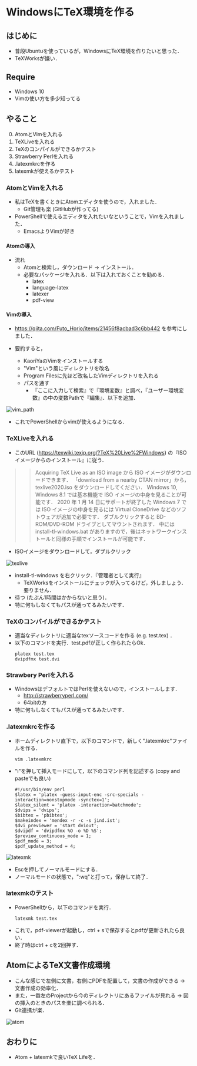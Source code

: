 # WindowsにTeX環境を作る
## はじめに
- 普段Ubuntuを使っているが，WindowsにTeX環境を作りたいと思った．
- TeXWorksが嫌い．
## Require
- Windows 10
- Vimの使い方を多少知ってる
## やること
0. AtomとVimを入れる
1. TeXLiveを入れる
2. TeXのコンパイルができるかテスト
3. Strawberry Perlを入れる
4. .latexmkrcを作る
5. latexmkが使えるかテスト
### AtomとVimを入れる
- 私はTeXを書くときにAtomエディタを使うので，入れました．
    - Git管理も楽 (GitHubが作ってる)
- PowerShellで使えるエディタを入れたいなということで，Vimを入れました．
    - EmacsよりVimが好き
#### Atomの導入
- 流れ
    - Atomと検索し，ダウンロード → インストール．
    - 必要なパッケージを入れる．以下は入れておくことを勧める．
        - latex
        - language-latex
        - latexer
        - pdf-view
#### Vimの導入
- https://qiita.com/Futo_Horio/items/21456f8acbad3c6bb442 を参考にしました．

- 要約すると，
    - KaoriYaのVimをインストールする
    - "Vim"という風にディレクトリを改名
    - Program Filesに先ほど改名したVimディレクトリを入れる
    - パスを通す
        - 『ここに入力して検索』で『環境変数』と調べ，『ユーザー環境変数』の中の変数Pathで『編集』．以下を追加．

![vim_path](./vim_path.png "VimのPathを通す")

- これでPowerShellからvimが使えるようになる．

### TeXLiveを入れる
- このURL (https://texwiki.texjp.org/?TeX%20Live%2FWindows) の『ISOイメージからのインストール』に従う．
>> Acquiring TeX Live as an ISO image から ISO イメージがダウンロードできます． 
「download from a nearby CTAN mirror」から，texlive2020.iso をダウンロードしてください． 
Windows 10, Windows 8.1 では基本機能で ISO イメージの中身を見ることが可能です． 
2020 年 1 月 14 日にサポートが終了した Windows 7 では ISO イメージの中身を見るには Virtual CloneDrive などのソフトウェアが追加で必要です． 
ダブルクリックすると BD-ROM/DVD-ROM ドライブとしてマウントされます． 
中には install-tl-windows.bat がありますので，後はネットワークインストールと同様の手順でインストールが可能です．

- ISOイメージをダウンロードして，ダブルクリック

![texlive](./texlive.png "TeXLiveのインストール")

- install-tl-windows を右クリック．『管理者として実行』
    - TeXWorksをインストールにチェックが入ってるけど，外しましょう．要りません．
- 待つ (たぶん1時間はかからないと思う)．
- 特に何もしなくてもパスが通ってるみたいです．

### TeXのコンパイルができるかテスト
- 適当なディレクトリに適当なtexソースコードを作る (e.g. test.tex) ．
- 以下のコマンドを実行．test.pdfが正しく作られたらOk．
    ```
    platex test.tex
    dvipdfmx test.dvi
    ```


### Strawbery Perlを入れる
- WindowsはデフォルトではPerlを使えないので，インストールします．
    - http://strawberryperl.com/
    - 64bitの方
- 特に何もしなくてもパスが通ってるみたいです．

### .latexmkrcを作る
- ホームディレクトリ直下で，以下のコマンドで，新しく".latexmkrc"ファイルを作る．
    ```
    vim .latexmkrc
    ```
- "i"を押して挿入モードにして，以下のコマンド列を記述する (copy and pasteでも良い)
    ```
    #!/usr/bin/env perl
    $latex = 'platex -guess-input-enc -src-specials -interaction=nonstopmode -synctex=1';
    $latex_silent = 'platex -interaction=batchmode';
    $dvips = 'dvips';
    $bibtex = 'pbibtex';
    $makeindex = 'mendex -r -c -s jind.ist';
    $dvi_previewer = 'start dviout';
    $dvipdf = 'dvipdfmx %O -o %D %S';
    $preview_continuous_mode = 1;
    $pdf_mode = 3;
    $pdf_update_method = 4;
    ```

![latexmk](./latexmk.png "latexmk")

- Escを押してノーマルモードにする．
- ノーマルモードの状態で，":wq"と打って，保存して終了．

### latexmkのテスト
- PowerShellから，以下のコマンドを実行．
    ```
    latexmk test.tex
    ```
- これで，pdf-viewerが起動し，ctrl + sで保存するとpdfが更新されたら良い．
- 終了時はctrl + cを2回押す．

## AtomによるTeX文書作成環境
- こんな感じで左側に文書，右側にPDFを配置して，文書の作成ができる → 文書作成の効率化．
- また，一番左のProjectから今のディレクトリにあるファイルが見れる → 図の挿入のときのパスを楽に調べられる．
- Git連携が楽．

![atom](./testtex.png "AtomによるTeX文書作成環境")

## おわりに
- Atom + latexmkで良いTeX Lifeを．
